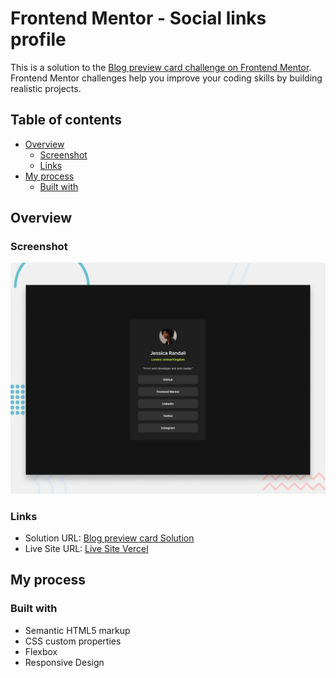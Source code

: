 # Frontend Mentor - Social links profile

This is a solution to the [Blog preview card challenge on Frontend Mentor](https://www.frontendmentor.io/challenges/blog-preview-card-ckPaj01IcS). Frontend Mentor challenges help you improve your coding skills by building realistic projects.

## Table of contents

- [Overview](#overview)
  - [Screenshot](#screenshot)
  - [Links](#links)
- [My process](#my-process)
  - [Built with](#built-with)

## Overview

### Screenshot

![](./preview.jpg)

### Links

- Solution URL: [Blog preview card Solution](https://www.frontendmentor.io/solutions/blog-preview-card-eJvZzk8Pho)
- Live Site URL: [Live Site Vercel](https://blog-preview-card-five-steel.vercel.app/)

## My process

### Built with

- Semantic HTML5 markup
- CSS custom properties
- Flexbox
- Responsive Design
